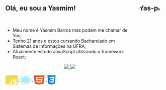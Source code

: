 <div>
<h2> Olá, eu sou a Yasmim!
<img align="right" alt="Yas-pic" height="200" style="border-radius:50px;" src="https://cdn.discordapp.com/attachments/865418254964883497/1044446223362424882/ezgif.com-gif-maker_1.gif">
</h2><br>
<ul>
  <li> Meu nome é Yasmim Barros mas podem me chamar de Yas;</li>
  <li> Tenho 21 anos e estou cursando Bacharelado em Sistemas de Informações na UFRA;</li>
  <li> Atualmente estudo JavaScript utilizando o framework React;</li>
</ul>
</div>

<div align="center" style="display: inline_block">
  <a href="https://github.com/soulofpluto">
  <img height="180em" src="https://github-readme-stats.vercel.app/api?username=soulofpluto&show_icons=true&theme=dracula&include_all_commits=true&count_private=true"/>
  <img height="180em" src="https://github-readme-stats.vercel.app/api/top-langs/?username=soulofpluto&layout=compact&langs_count=7&theme=dracula"/>
</div>
<div style="display: inline_block"><br>
  <img align="center" alt="Yas-Js" height="30" width="40" src="https://raw.githubusercontent.com/devicons/devicon/master/icons/javascript/javascript-plain.svg">
  <img align="center" alt="Yas-React" height="30" width="40" src="https://raw.githubusercontent.com/devicons/devicon/master/icons/react/react-original.svg">
  <img align="center" alt="Yas-HTML" height="30" width="40" src="https://raw.githubusercontent.com/devicons/devicon/master/icons/html5/html5-original.svg">
  <img align="center" alt="Yas-CSS" height="30" widh="40" src="https://raw.githubusercontent.com/devicons/devicon/master/icons/css3/css3-original.svg">
</div>
